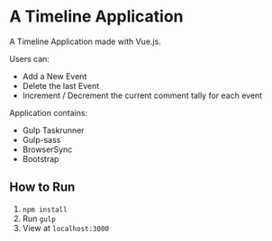 # A Timeline Application

A Timeline Application made with Vue.js.

Users can:
- Add a New Event
- Delete the last Event
- Increment / Decrement the current comment tally for each event

Application contains:
- Gulp Taskrunner
- Gulp-sass
- BrowserSync
- Bootstrap

## How to Run

1. `npm install`
2. Run `gulp`
3. View at `localhost:3000`
